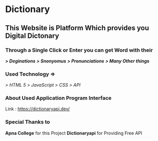 # Dictionary
## This Website is Platform Which provides you Digital Dictonary 

### Through a Single Click or Enter you can get Word with their
**_> Deginations_**
**_> Snonyomus_**
**_> Pronunciations_**
**_> Many Other things_**

### Used Technology =>
_> HTML 5_
_> JavaScript_
_> CSS_
_> API_

### About Used Application Program Interface
  Link : https://dictionaryapi.dev/

### Special Thanks to
  **Apna College** for this Project
  **Dictionaryapi** for Providing Free API 


